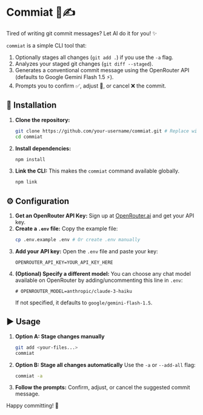 # Commiat 🤖✍️

Tired of writing git commit messages? Let AI do it for you! ✨

`commiat` is a simple CLI tool that:
1.  Optionally stages all changes (`git add .`) if you use the `-a` flag.
2.  Analyzes your staged git changes (`git diff --staged`).
3.  Generates a conventional commit message using the OpenRouter API (defaults to Google Gemini Flash 1.5 ⚡).
4.  Prompts you to confirm ✅, adjust 📝, or cancel ❌ the commit.

## 🚀 Installation

1.  **Clone the repository:**
    ```bash
    git clone https://github.com/your-username/commiat.git # Replace with actual URL if hosted
    cd commiat
    ```
2.  **Install dependencies:**
    ```bash
    npm install
    ```
3.  **Link the CLI:**
    This makes the `commiat` command available globally.
    ```bash
    npm link
    ```

## ⚙️ Configuration

1.  **Get an OpenRouter API Key:**
    Sign up at [OpenRouter.ai](https://openrouter.ai/) and get your API key.
2.  **Create a `.env` file:**
    Copy the example file:
    ```bash
    cp .env.example .env # Or create .env manually
    ```
3.  **Add your API key:**
    Open the `.env` file and paste your key:
    ```
    OPENROUTER_API_KEY=YOUR_API_KEY_HERE
    ```
4.  **(Optional) Specify a different model:**
    You can choose any chat model available on OpenRouter by adding/uncommenting this line in `.env`:
    ```
    # OPENROUTER_MODEL=anthropic/claude-3-haiku
    ```
    If not specified, it defaults to `google/gemini-flash-1.5`.

## ▶️ Usage

1.  **Option A: Stage changes manually**
    ```bash
    git add <your-files...>
    commiat
    ```
2.  **Option B: Stage all changes automatically**
    Use the `-a` or `--add-all` flag:
    ```bash
    commiat -a
    ```
3.  **Follow the prompts:**
    Confirm, adjust, or cancel the suggested commit message.

Happy committing! 🎉

